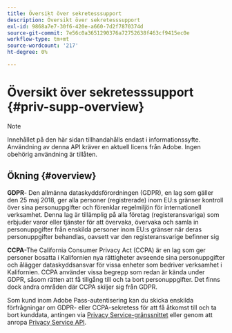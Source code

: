 ```yaml
---
title: Översikt över sekretesssupport
description: Översikt över sekretesssupport
exl-id: 9868a7e7-30f6-420e-a660-7d2f7870374d
source-git-commit: 7e56c0a3651290376a72752638f463cf9415ec0e
workflow-type: tm+mt
source-wordcount: '217'
ht-degree: 0%

---
```


# Översikt över sekretesssupport {#priv-supp-overview}

>[!NOTE]
>
>Innehållet på den här sidan tillhandahålls endast i informationssyfte. Användning av denna API kräver en aktuell licens från Adobe. Ingen obehörig användning är tillåten.

## Ökning {#overview}

**GDPR**- Den allmänna dataskyddsförordningen (GDPR), en lag som gäller den 25 maj 2018, ger alla personer (registrerade) inom EU:s gränser kontroll över sina personuppgifter och förenklar regelmiljön för internationell verksamhet. Denna lag är tillämplig på alla företag (registeransvariga) som erbjuder varor eller tjänster för att övervaka, övervaka och samla in personuppgifter från enskilda personer inom EU:s gränser när deras personuppgifter behandlas, oavsett var den registeransvarige befinner sig

**CCPA**-The California Consumer Privacy Act (CCPA) är en lag som ger personer bosatta i Kalifornien nya rättigheter avseende sina personuppgifter och ålägger dataskyddsansvar för vissa enheter som bedriver verksamhet i Kalifornien. CCPA använder vissa begrepp som redan är kända under GDPR, såsom rätten att få tillgång till och ta bort personuppgifter. Det finns dock andra områden där CCPA skiljer sig från GDPR.

Som kund inom Adobe Pass-autentisering kan du skicka enskilda förfrågningar om GDPR- eller CCPA-sekretess för att få åtkomst till och ta bort kunddata, antingen via [Privacy Service-gränssnittet](https://www.adobe.io/apis/experiencecloud/gdpr/docs/alldocs.html#!api-specification/markdown/narrative/tutorials/privacy_service_tutorial/privacy_service_ui_tutorial.md) eller genom att anropa [Privacy Service API](https://www.adobe.io/apis/experiencecloud/gdpr/docs/alldocs.html#!api-specification/markdown/narrative/tutorials/privacy_service_tutorial/privacy_service_api_tutorial.md).
